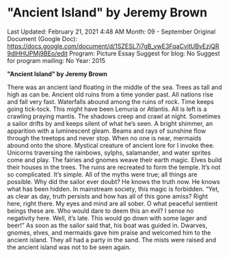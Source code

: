 # "Ancient Island" by Jeremy Brown

Last Updated: February 21, 2021 4:48 AM
Month: 09 - September
Original Document (Google Doc): https://docs.google.com/document/d/1SZESL7i7gB_ywE3FqaCvjtUBvEzjQR9dlHHUPMj9BEo/edit
Program: Picture Essay
Suggest for blog: No
Suggest for program mailing: No
Year: 2015

**"Ancient Island" by Jeremy Brown**

There was an ancient land floating in the middle of the sea. Trees as tall and high as can be. Ancient old ruins from a time yonder past. All nations rise and fall very fast. Waterfalls abound among the ruins of rock. Time keeps going tick-tock. This might have been Lemuria or Atlantis. All is left is a crawling praying mantis. The shadows creep and crawl at night. Sometimes a sailor drifts by and keeps silent of what he’s seen. A bright shimmer, an apparition with a luminescent gleam. Beams and rays of sunshine flow through the treetops and never stop. When no one is near, mermaids abound onto the shore. Mystical creature of ancient lore for I invoke thee. Unicorns traversing the rainbows, sylphs, salamander, and water sprites come and play. The fairies and gnomes weave their earth magic. Elves build their houses in the trees. The ruins are recreated to form the temple. It’s not so complicated. It’s simple. All of the myths were true; all things are possible. Why did the sailor ever doubt? He knows the truth now. He knows what has been hidden. In mainstream society, this magic is forbidden. “Yet, as clear as day, truth persists and how has all of this gone amiss? Right here, right there. My eyes and mind are all sober. O what peaceful sentient beings these are. Who would dare to deem this an evil? I sense no negativity here. Well, it’s late. This would go down with some lager and beer!” As soon as the sailor said that, his boat was guided in. Dwarves, gnomes, elves, and mermaids gave him praise and welcomed him to the ancient island. They all had a party in the sand. The mists were raised and the ancient island was not to be seen again.